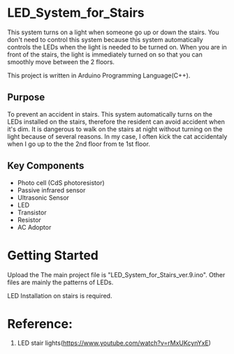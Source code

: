 # LED_System_for_Stairs
This system turns on a light when someone go up or down the stairs. You don't need to control this system because this system automatically controls the LEDs when the light is needed to be turned on. When you are in front of the stairs, the light is immediately turned on so that you can smoothly move between the 2 floors.

This project is written in Arduino Programming Language(C++).

## Purpose
To prevent an accident in stairs. This system automatically turns on the LEDs installed on the stairs, therefore the resident can avoid accident when it's dim. It is dangerous to walk on the stairs at night without turning on the light because of several reasons. In my case, I often kick the cat accidentaly when I go up to the the 2nd floor from te 1st floor.

## Key Components
- Photo cell (CdS photoresistor)
- Passive infrared sensor
- Ultrasonic Sensor
- LED
- Transistor
- Resistor
- AC Adoptor

# Getting Started
Upload the The main project file is "LED_System_for_Stairs_ver.9.ino". Other files are mainly the patterns of LEDs.

LED Installation on stairs is required.

# Reference:
1. LED stair lights(https://www.youtube.com/watch?v=rMxUKcynYxE)
